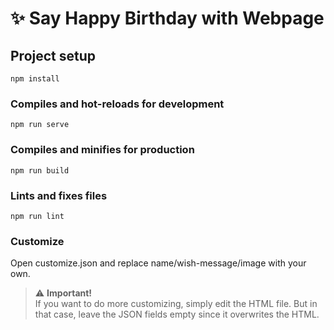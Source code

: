 # ✨ Say Happy Birthday with Webpage

## Project setup
```
npm install
```

### Compiles and hot-reloads for development
```
npm run serve
```

### Compiles and minifies for production
```
npm run build
```

### Lints and fixes files
```
npm run lint
```

### Customize
Open customize.json and replace name/wish-message/image with your own.
> ⚠️ **Important!** <br /> If you want to do more customizing, simply edit the HTML file. But in that case, leave the JSON fields empty since it overwrites the HTML.
